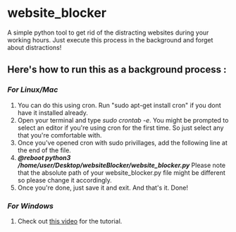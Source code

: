 # website_blocker
A simple python tool to get rid of the distracting websites during your working hours. Just execute this process in the background and forget about distractions!



<h2>Here's how to run this as a background process :</h2>
<h3><i>For Linux/Mac</i></h3>
<ol>
<li>You can do this using cron. Run "sudo apt-get install cron" if you dont have it installed already.</li>
<li>Open your terminal and type <i>sudo crontab -e</i>. You might be prompted to select an editor if you're using cron for the first time. So just select any that you're comfortable with.</li>
<li>Once you've opened cron with sudo privillages, add the following line at the end of the file.</li>
<li><i><strong>@reboot python3 /home/user/Desktop/websiteBlocker/website_blocker.py</strong></i> Please note that the absolute path
of your website_blocker.py file might be different so please change it accordingly.</li>
<li>Once you're done, just save it and exit. And that's it. Done!</li>
</ol>

<h3><i>For Windows</i></h3>
<ol>
    <li>
        Check out <a href="https://youtu.be/ucPgmZzoUJQ">this video</a> for the tutorial. 
    </li>
</ol>
